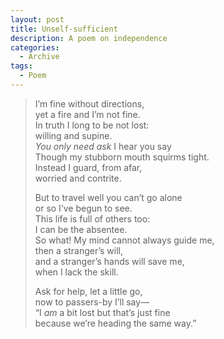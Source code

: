 ```yaml
---
layout: post
title: Unself-sufficient
description: A poem on independence
categories:
  - Archive
tags:
  - Poem
---
```

> I’m fine without directions,  
> yet a fire and I’m not fine.  
> In truth I long to be not lost:  
> willing and supine.  
>*You only need ask* I hear you say  
> Though my stubborn mouth squirms tight.  
> Instead I guard, from afar,  
> worried and contrite.  
> 
>But to travel well you can’t go alone  
> or so I’ve begun to see.  
> This life is full of others too:  
> I can be the absentee.  
> So what! My mind cannot always guide me,  
>then a stranger’s will,  
> and a stranger’s hands will save me,  
> when I lack the skill.
> 
> Ask for help, let a little go,  
>now to passers-by I’ll say—  
> “I *am* a bit lost but that’s just fine  
> because we’re heading the same way.”
